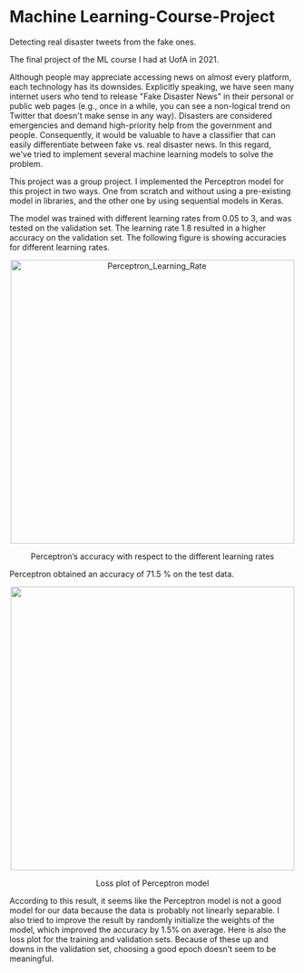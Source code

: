 # Machine Learning-Course-Project
Detecting real disaster tweets from the fake ones.

The final project of the ML course I had at UofA in 2021.


Although people may appreciate accessing news on almost every platform, each technology has its downsides. Explicitly speaking, we have seen many internet users who tend to release "Fake Disaster News" in their personal or public web pages (e.g., once in a while, you can see a non-logical trend on Twitter that doesn't make sense in any way). Disasters are considered emergencies and demand high-priority help from the government and people. Consequently, it would be valuable to have a classifier that can easily differentiate between fake vs. real disaster news. In this regard, we've tried to implement several machine learning models to solve the problem.

This project was a group project. I implemented the Perceptron model for this project in two ways. One from scratch and without using a pre-existing model in libraries, and the other one by using sequential models in Keras.

The model was trained with different learning rates from 0.05 to 3, and was tested on the validation set. The learning rate 1.8 resulted in a higher accuracy on the validation set. The following figure is showing accuracies for different learning rates.

<p align="center">
<img width="500" alt="Perceptron_Learning_Rate" src="https://user-images.githubusercontent.com/29575804/177226207-b701d8b2-07fc-413d-9cfb-91796da30f63.png">
</p>
<p align="center">
Perceptron’s accuracy with respect to the different learning rates
</p>

Perceptron obtained an accuracy of 71.5 % on the test data.

<p align="center">
<img align="center" width="500" src="https://user-images.githubusercontent.com/29575804/177226219-039c0d8e-a986-463c-b971-c522cafff217.jpeg">
</p>
<p align="center">
Loss plot of Perceptron model
</p>

According to this result, it seems like the Perceptron model is not a good model for our data because the data is probably not linearly separable. I also tried to improve the result by randomly initialize the weights of the model, which improved the accuracy by 1.5% on average. Here is also the loss plot for the training and validation sets. Because of these up and downs in the validation set, choosing a good epoch doesn’t seem to be meaningful.
